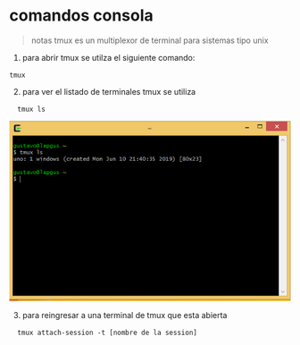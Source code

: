 # comandos consola
> notas tmux es un multiplexor de terminal para sistemas tipo unix
1. para abrir tmux se utilza el siguiente comando:
```shell
tmux
```
2. para ver el listado de terminales tmux se utiliza

```shell
  tmux ls
```
![representacion grafica de un cambio de estado ](imagenes/tmuxls.PNG)

3. para reingresar a una terminal de tmux que esta abierta
```shell
  tmux attach-session -t [nombre de la session]
```
